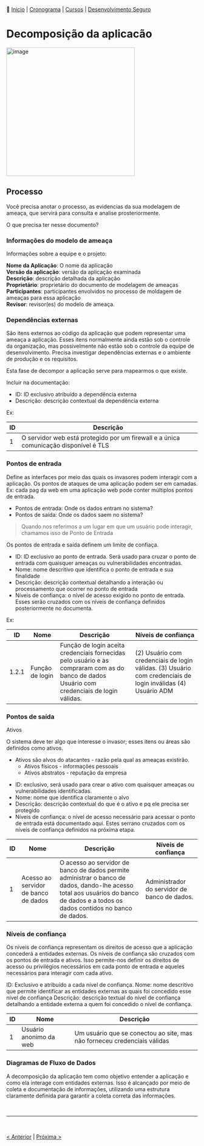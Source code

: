 👾 [Inicio](https://rayanepimentel.github.io/InfoSec-iniciante/) | [Cronograma](https://rayanepimentel.github.io/InfoSec-iniciante/cronograma/) | [Cursos](https://rayanepimentel.github.io/InfoSec-iniciante/cursos/) | [Desenvolvimento Seguro](https://rayanepimentel.github.io/InfoSec-iniciante/cursos/desenvolvimento-seguro/)

# Decomposição da aplicacão

<img width="338" alt="image" src="https://github.com/rayanepimentel/InfoSec-iniciante/assets/37915359/25829c34-87c8-4d3a-b678-7fa54c495ffb">


## Processo

Você precisa anotar o processo, as evidencias da sua modelagem de ameaça, que servirá para consulta e analise prosteriormente.

O que precisa ter nesse documento? 

### Informações do modelo de ameaça

Informações sobre a equipe e o projeto:

**Nome da Aplicação**: O nome da aplicação<br>
**Versão da aplicação**: versão da aplicação examinada <br>
**Descrição**: descrição detalhada da aplicação<br>
**Proprietário**: proprietário do documento de modelagem de ameaças<br>
**Participantes**: participantes envolvidos no processo de moldagem de ameaças para essa aplicação<br>
**Revisor**: revisor(es) do modelo de ameaça. <br>

### Dependências externas

São itens externos ao código da aplicação que podem representar uma ameaça a aplicação. 
Esses itens normalmente ainda estão sob o controle da organização, mas possivelmente não estão sob o controle da equipe de desenvolvimento. Precisa investigar dependências externas e o ambiente de produção e os requisitos. 

Esta fase de decompor a aplicação serve para mapearmos o que existe.

Incluir na documentação: 

- ID: ID exclusivo atribuído a dependência externa
- Descrição: descrição contextual da dependência externa

Ex: 

|ID|Descrição |
|--|--|
|1	|O servidor web está protegido por um firewall e a única comunicação disponível é TLS|


### Pontos de entrada

Define as interfaces por meio das quais os invasores podem interagir com a aplicação.
Os pontos de ataques de uma aplicação podem ser em camadas. Ex: cada pag da web em uma aplicação web pode conter múltiplos pontos de entrada.

* Pontos de entrada: Onde os dados entram no sistema? 
* Pontos de saída: Onde os dados saem no sistema?

> Quando nos referimos a um lugar em que um usuário pode interagir, chamamos isso de Ponto de Entrada

Os pontos de entrada e saída definem um limite de confiaça.

- ID: ID exclusivo ao ponto de entrada. Será usado para cruzar o ponto de entrada com quaisquer ameaças ou vulnerabilidades encontradas. 
- Nome: nome descritivo que identifica o ponto de entrada e sua finalidade
- Descrição: descrição contextual detalhando a interação ou processamento que ocorrer no ponto de entrada
- Níveis de confiança: o nível de acesso exigido no ponto de entrada. Esses serão cruzados com os níveis de confiança definidos posteriormente no documenta.

Ex:

|ID	  |Nome             |Descrição   |	Níveis de confiança|
|--|--| -- | --|
1.2.1| Função de login	|Função de login aceita credenciais fornecidas pelo usuário e as compraram com as do banco de dados Usuário com credenciais de login válidas. |(2) Usuário com credenciais de login válidas. (3) Usuário com credenciais de login inválidas (4) Usuário ADM|


### Pontos de saída

Ativos

O sistema deve ter algo que interesse o invasor; esses itens ou áreas são definidos como ativos.

* Ativos são alvos do atacantes - razão pela qual as ameaças existirão.
    * Ativos físicos - informações pessoais
    * Ativos abstratos - reputação da empresa

- ID: exclusivo, será usado para crear o ativo com quaisquer ameaças ou vulnerabilidades identificadas.
- Nome: nome que identifica claramente o alvo
- Descrição: descrição contextual do que é o ativo e pq ele precisa ser protegido
- Níveis de confiança: o nível de acesso necessário para acessar o ponto de entrada está documentado aqui. Estes serrano cruzados com os níveis de confiança definidos na próxima etapa.


|ID	|Nome	|Descrição	|Níveis de confiança|
|--|--| -- | --|
|1	|Acesso ao servidor de banco de dados	|O acesso ao servidor de banco de dados permite administrar o banco de dados, dando-lhe acesso total aos usuários do banco de dados e a todos os dados contidos no banco de dados.|	Administrador do servidor de banco de dados.|


### Níveis de confiança

Os níveis de confiança representam os direitos de acesso que a aplicação concederá a entidades externas. Os níveis de confiança são cruzados com os pontos de entrada e ativos. Isso permite-nos definir os direitos de acesso ou privilégios necessários em cada ponto de entrada e aqueles necessários para interagir com cada ativo.

ID: Exclusivo e atribuído a cada nível de confiança. 
Nome: nome descritivo que permite identificar as entidades externas as quais foi concedido esse nível de confiança
Descrição: descrição textual do nível de confiança detalhando a entidade externa a quem foi concedido o nível de confiança.

|ID	|Nome	|Descrição|
|--|--| --|
|1	|Usuário anonimo da web	|Um usuário que se conectou ao site, mas não forneceu credenciais válidas|


### Diagramas de Fluxo de Dados

A decomposição da aplicação tem como objetivo entender a aplicação e como ela interage com entidades externas. Isso é alcançado por meio de coleta e documentação de informações, utilizando uma estrutura claramente definida para garantir a coleta correta das informações.


<br>
<hr>
<br>

[< Anterior](01-coletar-inform.md) | [Próxima >](03-determinarAmeaca.md)

